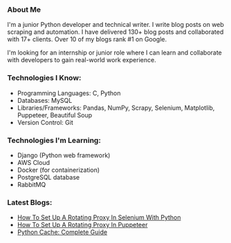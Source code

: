 ### About Me
I'm a junior Python developer and technical writer. I write blog posts on web scraping and automation. I have delivered 130+ blog posts and collaborated with 17+ clients. Over 10 of my blogs rank #1 on Google.

I'm looking for an internship or junior role where I can learn and collaborate with developers to gain real-world work experience.

### Technologies I Know:
- Programming Languages: C, Python
- Databases: MySQL
- Libraries/Frameworks: Pandas, NumPy, Scrapy, Selenium, Matplotlib, Puppeteer, Beautiful Soup
- Version Control: Git

### Technologies I'm Learning:
- Django (Python web framework)
- AWS Cloud
- Docker (for containerization)
- PostgreSQL database
- RabbitMQ

### Latest Blogs:
- [How To Set Up A Rotating Proxy In Selenium With Python](https://www.scrapingbee.com/blog/how-to-set-up-a-rotating-proxy-in-selenium-with-python/)
- [How To Set Up A Rotating Proxy In Puppeteer](https://www.scrapingbee.com/blog/how-to-set-up-a-rotating-proxy-in-puppeteer/)
- [Python Cache: Complete Guide](https://blog.apify.com/python-cache-complete-guide/)

